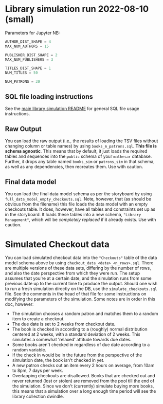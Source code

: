 # Library simulation run 2022-08-10 (small)

Parameters for Jupyter NB:

```python
AUTHOR_DIST_SHAPE = 4
MAX_NUM_AUTHORS = 15

PUBLISHER_DIST_SHAPE = 2
MAX_NUM_PUBLISHERS = 3

TITLES_DIST_SHAPE = 1
NUM_TITLES = 50

NUM_PATRONS = 30
```

## SQL file loading instructions

See the [main library simulation README](../../README.md) for general SQL file usage instructions.

## Raw Output

You can load the raw output (i.e., the results of loading the TSV files without changing column or table names) by using `books_n_patrons.sql`. **This file is schema agnostic**. This means that by default, it just loads the required tables and sequences into the `public` schema of your `mathesar` database. Further, it drops any table named `books_sim` or `patrons_sim` in that schema, as well as any dependencies, then recreates them. Use with caution.

## Final data model

You can load the final data model schema as per the storyboard by using `full_data_model_empty_checkouts.sql`. Note, however, that (as should be obvious from the filename) this file loads the data model with an empty checkouts table. It does, however, have all tables and constraints set up as in the storyboard. It loads these tables into a new schema, `"Library Management"`, which will be _completely replaced_ if it already exists. Use with caution.

# Simulated Checkout data

You can load simulated checkout data into the `"Checkouts"` table of the data model schema above by using `checkout_data_<date>_<n_rows>.sql`. There are multiple versions of these data sets, differing by the number of rows, and also the date perspective from which they were run. The setup assumes that you're at a certain date, and the simulation runs from some previous date up to the current time to produce the output. Should one wish to run a fresh simulation directly on the DB, use the `simulate_checkouts.sql` file. See the comments in the head of that file for some instructions on modifying the parameters of the simulation. Some notes are in order in this doc, however:
- The simulation chooses a random patron and matches them to a random item to create a checkout.
- The due date is set to 2 weeks from checkout date.
- The book is checked in according to a (roughly) normal distribution centered at 2 weeks, with a standard deviation of 2 weeks. This simulates a somewhat 'relaxed' attitude towards due dates.
- Some books aren't checked in regardless of due date according to a random variable.
- If the check in would be in the future from the perspective of the simulation date, the book isn't checked in yet.
- A new patron checks out an item every 2 hours on average, from 10am to 8pm, 7 days per week.
- Overlapping checkouts are disallowed. Books that are checked out and never returned (lost or stolen) are removed from the pool till the end of the simulation. Since we don't (currently) simulate buying more books, this means that a simulation over a long enough time period will see the library collection dwindle.
